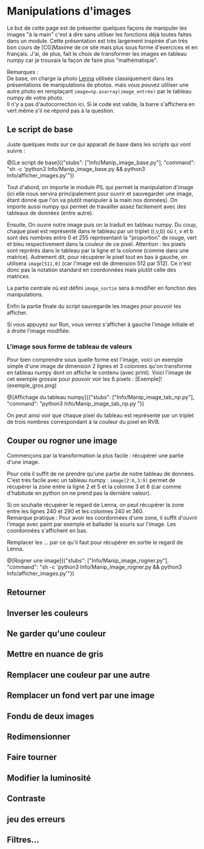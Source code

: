 # Manipulations d'images

Le but de cette page est de présenter quelques façons de manipuler les images "à la main" c'est à dire sans utiliser les fonctions déjà toutes faites dans un module. Cette présentation est très largement inspirée d'un très bon cours de [CG]Maxime de ce site mais plus sous forme d'exercices et en français. J'ai, de plus, fait le choix de transformer les images en tableau numpy car je trouvais la façon de faire plus "mathématique".

Remarques :  
De base, on charge la photo [Lenna](https://en.wikipedia.org/wiki/Lenna) utilisée classiquement dans les présentations de manipulations de photos. mais vous pouvez utiliser une autre photo en remplaçant `image=np.asarray(image_entrée)` par le tableau numpy de votre photo.  
Il n'y a pas d'autocorrection ici. Si le code est valide, la barre s'affichera en vert même s'il ne répond pas à la question.

## Le script de base 

Juste quelques mots sur ce qui apparait de base dans les scripts qui vont suivre :

@[Le script de base]({"stubs": ["Info/Manip_image_base.py"], "command": "sh -c 'python3 Info/Manip_image_base.py  && python3 Info/afficher_images.py'"})

Tout d'abord, on importe le module PIL qui permet la manipulation d'image (ici elle nous servira principalement pour ouvrir et sauvegarder une image, étant donné que l'on va plutôt manipuler à la main nos données).
On importe aussi numpy qui permet de travailler assez facilement avec des tableaux de données (entre autre).

Ensuite, On ouvre notre image puis on la traduit en tableau numpy. Du coup, chaque pixel est représenté dans le tableau par un triplet (r,v,b) où r, v et b sont des nombres entre 0 et 255 représentant la "proportion" de rouge, vert et bleu respectivement dans la couleur de ce pixel. Attention : les pixels sont reprérés dans le tableau par la ligne et la colonne (comme dans une matrice). Autrement dit, pour récupérer le pixel tout en bas à gauche, on utilisera `image[511,0]` (car l'image est de dimension 512 par 512). Ce n'est donc pas la notation standard en coordonnées mais plutôt celle des matrices.

La partie centrale où est défini `image_sortie` sera à modifier en fonction des manipulations.

Enfin la partie finale du script sauvegarde les images pour pouvoir les afficher.

Si vous appuyez sur Run, vous verrez s'afficher à gauche l'image initiale et à droite l'image modifiée.

### L'image sous forme de tableau de valeurs

Pour bien comprendre sous quelle forme est l'image, voici un exemple simple d'une image de dimension 2 lignes et 3 colonnes qu'on transforme en tableau numpy dont on affiche le contenu (avec print). Voici l'image de cet exemple grossie pour pouvoir voir les 6 pixels : [Exemple]!(exemple_gros.png)

@[Affichage du tableau numpy]({"stubs": ["Info/Manip_image_tab_np.py"], "command": "python3 Info/Manip_image_tab_np.py  "})

On peut ainsi voir que chaque pixel du tableau est représenté par un triplet de trois nombres correspondant à la couleur du pixel en RVB.

## Couper ou rogner une image

Commençons par la transformation la plus facile : récupérer une partie d'une image.

Pour cela il suffit de ne prendre qu'une partie de notre tableau de données. C'est très facile avec un tableau numpy : `image[2:6,3:9]` permet de récupérer la zone entre la ligne 2 et 5 et la colonne 3 et 8 (car comme d'habitude en python on ne prend pas la dernière valeur).

Si on souhaite récupérer le regard de Lenna, on peut récupérer la zone entre les lignes 240 et 290 et les colonnes 240 et 360.  
Remarque pratique : Pour avoir les coordonnées d'une zone, il suffit d'ouvrir l'image avec paint par exemple et ballader la souris sur l'image. Les coordonnées s'affichent en bas.

Remplacer les ... par ce qu'il faut pour récupérer en sortie le regard de Lenna.

@[Rogner une image]({"stubs": ["Info/Manip_image_rogner.py"], "command": "sh -c 'python3 Info/Manip_image_rogner.py  && python3 Info/afficher_images.py'"})

## Retourner

## Inverser les couleurs 

## Ne garder qu'une couleur

## Mettre en nuance de gris

## Remplacer une couleur par une autre

## Remplacer un fond vert par une image

## Fondu de deux images

## Redimensionner

## Faire tourner

## Modifier la luminosité

## Contraste

## jeu des erreurs

## Filtres...

